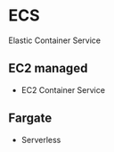 # ECS

Elastic Container Service

## EC2 managed

- EC2 Container Service

## Fargate

- Serverless
